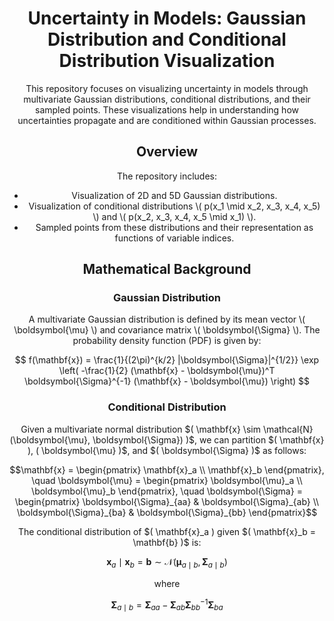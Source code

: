 <h1 align="center">Uncertainty in Models: Gaussian Distribution and Conditional Distribution Visualization</h1>

<p align="center">This repository focuses on visualizing uncertainty in models through multivariate Gaussian distributions, conditional distributions, and their sampled points. These visualizations help in understanding how uncertainties propagate and are conditioned within Gaussian processes.</p>

<h2 align="center">Overview</h2>

<p align="center">The repository includes:</p>

<ul align="center">
  <li>Visualization of 2D and 5D Gaussian distributions.</li>
  <li>Visualization of conditional distributions \( p(x_1 \mid x_2, x_3, x_4, x_5) \) and \( p(x_2, x_3, x_4, x_5 \mid x_1) \).</li>
  <li>Sampled points from these distributions and their representation as functions of variable indices.</li>
</ul>

<h2 align="center">Mathematical Background</h2>

<h3 align="center">Gaussian Distribution</h3>

<p align="center">A multivariate Gaussian distribution is defined by its mean vector \( \boldsymbol{\mu} \) and covariance matrix \( \boldsymbol{\Sigma} \). The probability density function (PDF) is given by:</p>

<p align="center">
$$
f(\mathbf{x}) = \frac{1}{(2\pi)^{k/2} |\boldsymbol{\Sigma}|^{1/2}} \exp \left( -\frac{1}{2} (\mathbf{x} - \boldsymbol{\mu})^T \boldsymbol{\Sigma}^{-1} (\mathbf{x} - \boldsymbol{\mu}) \right)
$$
</p>

<h3 align="center">Conditional Distribution</h3>

<p align="center">Given a multivariate normal distribution $( \mathbf{x} \sim \mathcal{N}(\boldsymbol{\mu}, \boldsymbol{\Sigma}) )$, we can partition $( \mathbf{x} ), ( \boldsymbol{\mu} )$, and $( \boldsymbol{\Sigma} )$ as follows:</p>


```math
\mathbf{x} = \begin{pmatrix} 
\mathbf{x}_a \\ 
\mathbf{x}_b 
\end{pmatrix}, \quad 
\boldsymbol{\mu} = \begin{pmatrix} 
\boldsymbol{\mu}_a \\ 
\boldsymbol{\mu}_b 
\end{pmatrix}, \quad 
\boldsymbol{\Sigma} = \begin{pmatrix} 
\boldsymbol{\Sigma}_{aa} & \boldsymbol{\Sigma}_{ab} \\ 
\boldsymbol{\Sigma}_{ba} & \boldsymbol{\Sigma}_{bb} 
\end{pmatrix}
```

<p align="center">The conditional distribution of $( \mathbf{x}_a ) given $( \mathbf{x}_b = \mathbf{b} )$ is:</p>
<p align="center">

```math
\mathbf{x}_a \mid \mathbf{x}_b = \mathbf{b} \sim \mathcal{N}(\boldsymbol{\mu}_{a \mid b}, \boldsymbol{\Sigma}_{a \mid b})
```

<p align="center">where</p>

```math
\boldsymbol{\Sigma}_{a \mid b} = \boldsymbol{\Sigma}_{aa} - \boldsymbol{\Sigma}_{ab} \boldsymbol{\Sigma}_{bb}^{-1} \boldsymbol{\Sigma}_{ba}
```
